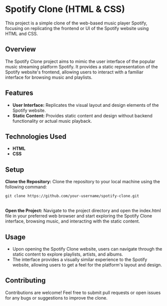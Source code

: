 <h1>Spotify Clone (HTML & CSS)</h1>
This project is a simple clone of the web-based music player Spotify, focusing on replicating the frontend or UI of the Spotify website using HTML and CSS.

<h2>Overview</h2>
The Spotify Clone project aims to mimic the user interface of the popular music streaming platform Spotify. It provides a static representation of the Spotify website's frontend, allowing users to interact with a familiar interface for browsing music and playlists.

<h2>Features</h2>
<ul>
  <li><b>User Interface:</b> Replicates the visual layout and design elements of the Spotify website.</li>
  <li><b>Static Content:</b> Provides static content and design without backend functionality or actual music playback.</li>
</ul>

<h2>Technologies Used</h2>
<ul>
  <li><b>HTML</b></li>
  <li><b>CSS</b></li>
</ul>

<h2>Setup</h2>
<p><b>Clone the Repository:</b> Clone the repository to your local machine using the following command:</p>
<code>git clone https://github.com/your-username/spotify-clone.git</code> <br><br>
<p><b>Open the Project:</b> Navigate to the project directory and open the index.html file in your preferred web browser and start exploring the Spotify Clone interface, browsing music, and interacting with the static content.</p>

<h2>Usage</h2>
<ul>
  <li>Upon opening the Spotify Clone website, users can navigate through the static content to explore playlists, artists, and albums.</li>
  <li>The interface provides a visually similar experience to the Spotify website, allowing users to get a feel for the platform's layout and design.</li>
</ul>

<h2>Contributing</h2>
<p>Contributions are welcome! Feel free to submit pull requests or open issues for any bugs or suggestions to improve the clone.</p>
